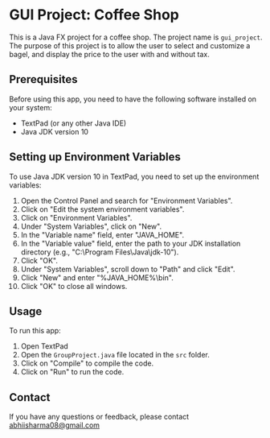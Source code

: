 # GUI Project: Coffee Shop

This is a Java FX project for a coffee shop. The project name is `gui_project`. The purpose of this project is to allow the user to select and customize a bagel, and display the price to the user with and without tax.

## Prerequisites

Before using this app, you need to have the following software installed on your system:

- TextPad (or any other Java IDE)
- Java JDK version 10

## Setting up Environment Variables

To use Java JDK version 10 in TextPad, you need to set up the environment variables:

1. Open the Control Panel and search for "Environment Variables".
2. Click on "Edit the system environment variables".
3. Click on "Environment Variables".
4. Under "System Variables", click on "New".
5. In the "Variable name" field, enter "JAVA_HOME".
6. In the "Variable value" field, enter the path to your JDK installation directory (e.g., "C:\Program Files\Java\jdk-10").
7. Click "OK".
8. Under "System Variables", scroll down to "Path" and click "Edit".
9. Click "New" and enter "%JAVA_HOME%\bin".
10. Click "OK" to close all windows.

## Usage

To run this app:

1. Open TextPad
2. Open the `GroupProject.java` file located in the `src` folder.
3. Click on "Compile" to compile the code.
4. Click on "Run" to run the code.


## Contact

If you have any questions or feedback, please contact abhiisharma08@gmail.com
